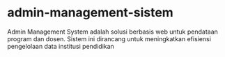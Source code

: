 # admin-management-sistem
Admin Management System adalah solusi berbasis web untuk pendataan program dan dosen. Sistem ini dirancang untuk meningkatkan efisiensi pengelolaan data institusi pendidikan
